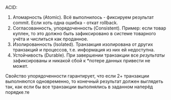 ACID:
1. Атомарность (Atomic). 
   Всё выполнилось - фиксируем результат commit. 
   Если хоть одна ошибка - откат rollback.
2. Согласованность, упорядоченность (Consistent). 
   Пример: если товар куплен, то это должно быть зафиксировано в системе товарного учёта и числиться как проданное.
3. Изолированность (Isolated).
   Транзакция изолирована от других транзакций и процессов, т.е. информация из них ей недоступна.
4. Устойчивость (Durable).
   При завершении транзакции все *результаты* зафиксированы и никакой сбой к *потере данных привести не может.

Свойство упорядоченности гарантирует, что если 2+ транзакции выполняются одновременно, то конечный результат должен выглядеть так, как если бы все транзакции выполнялись в заданном наперёд порядке.те